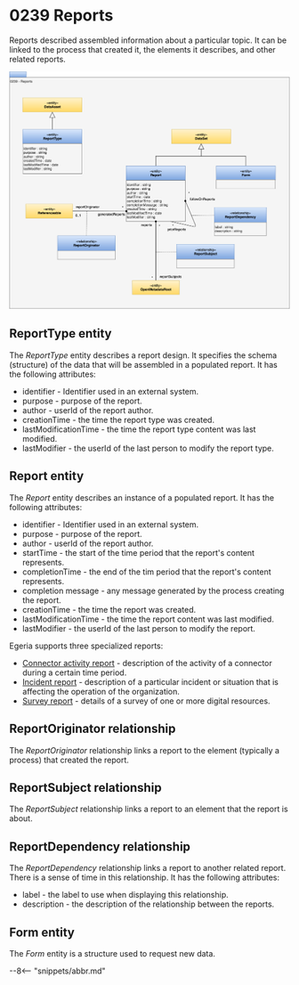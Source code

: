
<!-- SPDX-License-Identifier: CC-BY-4.0 -->
<!-- Copyright Contributors to the ODPi Egeria project. -->

# 0239 Reports

Reports described assembled information about a particular topic. It can be linked to the process that created it, the elements it describes, and other related reports.

![UML](0239-Reports.svg)

## ReportType entity

The *ReportType* entity describes a report design.  It specifies the schema (structure) of the data that will be assembled in a populated report.  It has the following attributes:

* identifier - Identifier used in an external system.
* purpose - purpose of the report.
* author - userId of the report author.
* creationTime - the time the report type was created.
* lastModificationTime - the time the report type content was last modified.
* lastModifier - the userId of the last person to modify the report type.

## Report entity

The *Report* entity describes an instance of a populated report.  It has the following attributes:

* identifier - Identifier used in an external system.
* purpose - purpose of the report.
* author - userId of the report author.
* startTime - the start of the time period that the report's content represents.
* completionTime - the end of the tim period that the report's content represents.
* completion message - any message generated by the process creating the report.
* creationTime - the time the report was created.
* lastModificationTime - the time the report content was last modified.
* lastModifier - the userId of the last person to modify the report.

Egeria supports three specialized reports:

* [Connector activity report](/types/4/0457-Connector-Activity-Reports) - description of the activity of a connector during a certain time period.
* [Incident report](/types/4/0470-Incident-Reporting) - description of a particular incident or situation that is affecting the operation of the organization.
* [Survey report](/types/6/0603-Survey-Reports) - details of a survey of one or more digital resources.

## ReportOriginator relationship

The *ReportOriginator* relationship links a report to the element (typically a process) that created the report.

## ReportSubject relationship

The *ReportSubject* relationship links a report to an element that the report is about.

## ReportDependency relationship

The *ReportDependency* relationship links a report to another related report.  There is a sense of time in this relationship.  It has the following attributes:

* label - the label to use when displaying this relationship.
* description - the description of the relationship between the reports.

## Form entity

The *Form* entity is a structure used to request new data.

--8<-- "snippets/abbr.md"